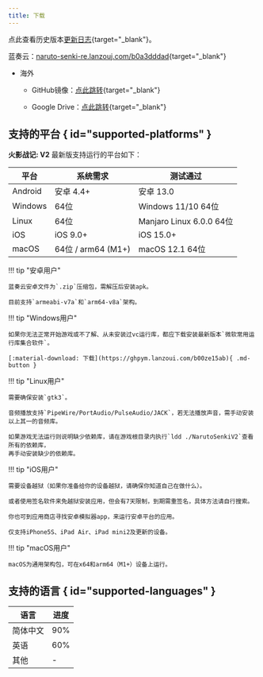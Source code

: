 ```yaml
---
title: 下载
---
```


点此查看历史版本[更新日志](../../changelog/index.md){target="_blank"}。

蓝奏云：[naruto-senki-re.lanzouj.com/b0a3dddad](https://naruto-senki-re.lanzouj.com/b0a3dddad){target="_blank"}

- 海外

    - GitHub镜像：[点此跳转](https://github.com/Naruto-Senki/files/releases/tag/latest){target="_blank"}

    - Google Drive：[点此跳转](https://drive.google.com/drive/folders/1addvZRBvPBGDJtiLdzMWgd6C_qiVS3Lt?usp=sharing){target="_blank"}

## 支持的平台 { id="supported-platforms" }

**火影战记: V2** 最新版支持运行的平台如下：

| 平台    | 系统需求           | 测试通过                 |
| ------- | ------------------ | ------------------------ |
| Android | 安卓 4.4+          | 安卓 13.0                |
| Windows | 64位               | Windows 11/10 64位       |
| Linux   | 64位               | Manjaro Linux 6.0.0 64位 |
| iOS     | iOS 9.0+           | iOS 15.0+                |
| macOS   | 64位 / arm64 (M1+) | macOS 12.1 64位          |


!!! tip "安卓用户"

    蓝奏云安卓文件为`.zip`压缩包，需解压后安装apk。

    目前支持`armeabi-v7a`和`arm64-v8a`架构。

!!! tip "Windows用户"

    如果你无法正常开始游戏或不了解、从未安装过vc运行库，都应下载安装最新版本`微软常用运行库集合软件`。

    [:material-download: 下载](https://ghpym.lanzoui.com/b00ze15ab){ .md-button }

!!! tip "Linux用户"

    需要确保安装`gtk3`。

    音频播放支持`PipeWire/PortAudio/PulseAudio/JACK`，若无法播放声音，需手动安装以上其一的音频库。

    如果游戏无法运行则说明缺少依赖库，请在游戏根目录内执行`ldd ./NarutoSenkiV2`查看所有的依赖库，
    再手动安装缺少的依赖库。

!!! tip "iOS用户"

    需要设备越狱（如果你准备给你的设备越狱，请确保你知道自己在做什么）。

    或者使用签名软件来免越狱安装应用，但会有7天限制，到期需重签名，具体方法请自行搜索。

    你也可到应用商店寻找安卓模拟器app，来运行安卓平台的应用。

    仅支持iPhone5S、iPad Air、iPad mini2及更新的设备。

!!! tip "macOS用户"

    macOS为通用架构包，可在x64和arm64（M1+）设备上运行。

## 支持的语言 { id="supported-languages" }

| 语言     | 进度 |
| -------- | ---- |
| 简体中文 | 90%  |
| 英语     | 60%  |
| 其他     | -    |

